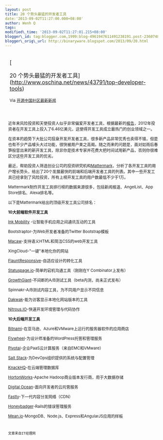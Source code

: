 ```yaml
--- 
layout: post 
title: 20 个势头最猛的开发者工具 
date:'2013-09-02T11:27:00.000+08:00' 
author: Wenh Q
tags:
modified\_time: '2013-09-02T11:27:01.215+08:00' 
blogger\_id: tag:blogger.com,1999:blog-4961947611491238191.post-2360748761511798685
blogger\_orig\_url: http://binaryware.blogspot.com/2013/09/20.html
---
```

<div style="margin: 10px; padding: 5px;">

<div style="font-size: 18px;">

[

20
个势头最猛的开发者工具](http://www.oschina.net/news/43791/top-developer-tools)

</div>

<div style="font-size: 13px;">

Via [开源中国社区最新新闻](http://www.oschina.net/?from=rss)

</div>

</div>

<div style="font-size: 13px; padding: 15px 0 10px 10px;">

近年来风险投资和天使投资人似乎非常偏爱开发者工具，根据最新的[报告](http://venturebeat.com/2013/06/04/why-investors-should-make-it-rain-on-developer-tools/)，2012年投资者在开发工具上投入了6.46亿美元，这使得开发工具成立最热门的创业领域之一。

在资本的趋势下大批公司投身开发开发者工具，很多新产品非常优秀也卖得不错，但是也有不少产品噱头大过功能，很快被用户束之高阁。随之而来的问题是，面对如雨后春笋般冒出来的新开发工具，除非你是技术专家并花费大把时间试用新产品，否则你很难区分这些开发工具的优劣。

最近，帮助投资人筛选创业公司的投资研究机构[Mattermark](http://mattermark.com/)，分析了各开发工具的用户增长势头，给出了20个发展最快的前端和后端开发者工具的列表。其中一些开发工具已经拿到了风险投资，所有上榜开发工具的用户数最低不少于1万。

Mattermark制作开发工具排行榜的数据来源很多，包括新闻报道、AngelList、App
Store排名、Alexa排名等。

以下是Mattermark给出的顶级开发工具公司排名：

**10大前端软件开发工具**

[Ink Mobility](http://inkmobility.com/)
-让智能手机应用之间通讯互动的工具

Bootstraptor-为Web开发者准备的Twitter Bootstrap模板

[Macaw](http://macaw.co/)-支持语义HTML和简洁CSS的web开发工具

XingCloud-"一键"本地化你的网站

[FlauntResponsive](http://flauntresponsive.com/)-自适应设计的转化工具

[Statuspage.io](http://statuspage.io/)-简单的宕机沟通工具（刚刚在Y
Combinator上发布）

[GrowthGiant](http://growthgiant.com/)-不间断的A/B测试工具（beta内测，尚未正式发布）

Spinnakr-A/B测试内容工具，为不同用户显示不同信息

[Dakwak](https://dakwak.com/)-能为访客显示本地化网站版本的工具

[Nitrous.IO](http://nitrous.io/)-快速开发环境管理与代码协作



**10大后端开发工具**

[Bitnami](http://bitnami.com/)-在亚马逊、Azure和VMware上运行的服务器软件的应用商店

[Flywheel](http://gopivotal.com/)-为设计师准备的WordPress托管和管理服务

[Pivotal](http://gopivotal.com/)-企业PaaS云计算服务（来自EMC和VMware）

[Salt Stack](http://saltstack.org/)-为DevOps组织提供的系统与配置管理

[KnackHQ](http://knackhq.com/)-在云端管理数据库

[HortonWorks](http://www.ctocio.com/ccnews/10798.html)-Apache
Hadoop商业版本发行商，用于大数据存储

[Digital Ocean](http://digitalocean.com/)-面向开发者的云托管服务

[Fastly](http://fastly.com/)-下一代内容分发网络（CDN）

[Honeybadger](https://www.honeybadger.io/%E2%80%8E)-Rails的错误管理服务

[Mean.io](http://mean.io/)-MongoDB、Node.js、Express和AngularJS应用的样板

` `

`文章来自IT经理网`

</div>

